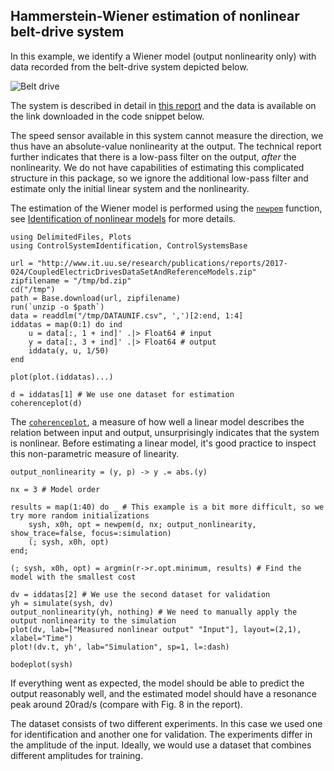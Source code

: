 ## Hammerstein-Wiener estimation of nonlinear belt-drive system
In this example, we identify a Wiener model (output nonlinearity only) with data recorded from the belt-drive system depicted below.

![Belt drive](https://user-images.githubusercontent.com/3797491/264962931-e62c56ee-3dab-43f5-bdd3-858c841fb516.png)

The system is described in detail in [this report](http://www.google.com/url?q=http%3A%2F%2Fwww.it.uu.se%2Fresearch%2Fpublications%2Freports%2F2017-024%2F2017-024-nc.pdf&sa=D&sntz=1&usg=AOvVaw0yNPLBveaHDGWB9mwnHCxd) and the data is available on the link downloaded in the code snippet below.

The speed sensor available in this system cannot measure the direction, we thus have an absolute-value nonlinearity at the output. The technical report further indicates that there is a low-pass filter on the output, _after_ the nonlinearity. We do not have capabilities of estimating this complicated structure in this package, so we ignore the additional low-pass filter and estimate only the initial linear system and the nonlinearity.

The estimation of the Wiener model is performed using the [`newpem`](@ref) function, see [Identification of nonlinear models](@ref) for more details.

```@example beltdrive
using DelimitedFiles, Plots
using ControlSystemIdentification, ControlSystemsBase

url = "http://www.it.uu.se/research/publications/reports/2017-024/CoupledElectricDrivesDataSetAndReferenceModels.zip"
zipfilename = "/tmp/bd.zip"
cd("/tmp")
path = Base.download(url, zipfilename)
run(`unzip -o $path`)
data = readdlm("/tmp/DATAUNIF.csv", ',')[2:end, 1:4]
iddatas = map(0:1) do ind
    u = data[:, 1 + ind]' .|> Float64 # input
    y = data[:, 3 + ind]' .|> Float64 # output
    iddata(y, u, 1/50)
end

plot(plot.(iddatas)...)

d = iddatas[1] # We use one dataset for estimation 
coherenceplot(d)
```
The [`coherenceplot`](@ref), a measure of how well a linear model describes the relation between input and output, unsurprisingly indicates that the system is nonlinear. Before estimating a linear model, it's good practice to inspect this non-parametric measure of linearity.


```@example beltdrive
output_nonlinearity = (y, p) -> y .= abs.(y)

nx = 3 # Model order

results = map(1:40) do _ # This example is a bit more difficult, so we try more random initializations
    sysh, x0h, opt = newpem(d, nx; output_nonlinearity, show_trace=false, focus=:simulation)
    (; sysh, x0h, opt)
end;

(; sysh, x0h, opt) = argmin(r->r.opt.minimum, results) # Find the model with the smallest cost

dv = iddatas[2] # We use the second dataset for validation
yh = simulate(sysh, dv)
output_nonlinearity(yh, nothing) # We need to manually apply the output nonlinearity to the simulation
plot(dv, lab=["Measured nonlinear output" "Input"], layout=(2,1), xlabel="Time")
plot!(dv.t, yh', lab="Simulation", sp=1, l=:dash)
```

```@example beltdrive
bodeplot(sysh)
```

If everything went as expected, the model should be able to predict the output reasonably well, and the estimated model should have a resonance peak around 20rad/s (compare with Fig. 8 in the report).

The dataset consists of two different experiments. In this case we used one for identification and another one for validation. The experiments differ in the amplitude of the input. Ideally, we would use a dataset that combines different amplitudes for training.